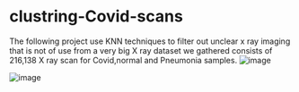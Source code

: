 # clustring-Covid-scans
The following project use KNN techniques to filter out unclear x ray imaging that is not of use from a very big X ray dataset we gathered consists of 216,138 X ray scan for Covid,normal and Pneumonia samples.
![image](https://user-images.githubusercontent.com/34798172/147593576-c7f9ea0f-bacb-4d57-b506-775281379104.png)


![image](https://user-images.githubusercontent.com/34798172/147593657-d667d101-b202-48f0-9fba-69239ed28871.png)
